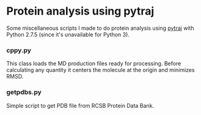 # Protein analysis using pytraj
Some miscellaneous scripts I made to do protein analysis using [pytraj](http://amber-md.github.io/pytraj/latest/index.html)
 with Python 2.7.5 (since it's unavailable for Python 3).

### cppy.py
This class loads the MD production files ready for processing. Before calculating any quantity it centers the molecule at the origin and minimizes RMSD.

### getpdbs.py
Simple script to get PDB file from RCSB Protein Data Bank.
